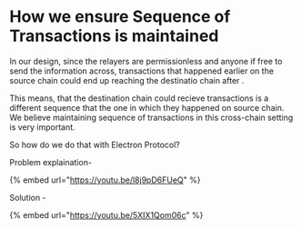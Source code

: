 # How we ensure Sequence of Transactions is maintained

In our design, since the relayers are permissionless and anyone if free to send the information across, transactions that happened earlier on the source chain could end up reaching the destinatio chain after .

This means, that the destination chain could recieve transactions is a different sequence that the one in which they happened on source chain. We believe maintaining sequence of transactions in this cross-chain setting is very important.

So how do we do that with Electron Protocol?

Problem explaination-&#x20;

{% embed url="https://youtu.be/l8j9pD6FUeQ" %}

Solution -&#x20;

{% embed url="https://youtu.be/5XIX1Qom06c" %}



